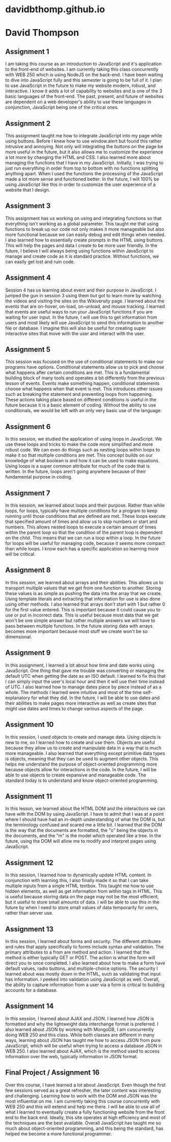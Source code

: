 # davidbthomp.github.io
# David Thompson

## Assignment 1

I am taking this course as an introduction to JavaScript and it's application to the front-end of websites. I am currently taking this class concurrently with WEB 250 which is using NodeJS on the back-end. I have been waiting to dive into JavaScript fully and this semester is going to be full of it. I plan to use JavaScript in the future to make my website modern, robust, and interactive. I know it adds a lot of capability to websites and is one of the 3 basic languages of the front-end. The past, present, and future of websites are dependent on a web developer's ability to use these languages in conjunction, JavaScript being one of the critical ones. 

## Assignment 2

This assignment taught me how to integrate JavaScript into my page while using buttons. Before I knew how to use window.alert but found this rather intrusive and annoying. Not only will integrating the buttons on the page be more useful in the future, but it also allows me to customize the experience a lot more by changing the HTML and CSS.  I also learned more about managing the functions that I have in my JavaScript. Initially, I was trying to just run everything in order from top to bottom with no functions splitting anything apart. When I used the functions the processing of the JavaScript made a lot more sense and functioned better. In the future, I will 100% be using JavaScript like this in order to customize the user experience of a website that I design.

## Assignment 3

This assignment has us working on using and integrating functions so that everything isn't working as a global parameter. This taught me that using functions to break up our code not only makes it more manageable but also more functional because we can easily debug and edit things when needed. I also learned how to essentially create prompts in the HTML using buttons. This will help the pages and data I create to be more user friendly. In the future, I believe I will always being using functions within JavaScript to manage and create code as it is standard practice. Without functions, we can easily get lost and ruin code.

## Assignment 4

Session 4 has us learning about event and their purpose in JavaScript. I jumped the gun in session 3 using them but got to learn more by watching the videos and visiting the sites on the Wikiversity page. I learned about the events that are on-hover, on-load, on-unload, and mouse tracking. I learned that events are useful ways to run your JavaScript functions if you are waiting for user input. In the future, I will use this to get information from users and most likely will use JavaScript to send this information to another file or database. I imagine this will also be useful for creating super interactive sites that move with the user and interact with the user.

## Assignment 5

This session was focused on the use of conditional statements to make our programs have options. Conditional statements allow us to pick and choose what happens after certain conditions are met. This is a fundamental building block of many tools and operates a bit differently from the previous lesson of events. Events make something happen, conditional statements choose what happens when that event is met. This introduces other issues such as breaking the statement and preventing loops from happening. These actions taking place based on different conditions is useful in the future because it is a basic element of coding. Without the ability to use conditionals, we would be left with an only very basic use of the language. 

## Assignment 6

In this session, we studied the application of using loops in JavaScript. We use these loops and tricks to make the code more simplified and more robust code. We can even do things such as nesting loops within loops to make it so that multiple conditions are met. This concept builds on our knowledge of what boolean is and how it can be used to make equations. Using loops is a super common attribute for much of the code that is written. In the future, loops aren't going anywhere because of their fundamental purpose in coding. 

## Assignment 7

In this session, we learned about loops and their purpose. Rather than while loops, for loops, typically have multiple conditions for a program to keep running until those conditions that are defined are met. These loops execute that specified amount of times and allow us to skip numbers or start and numbers. This allows nested loops to execute a certain amount of times within the parent loop so that the condition of the parent loop is dependent on the child. This means that we can run a loop within a loop. In the future for loops will be useful for managing code, because it seems more compact than while loops. I know each has a specific application so learning more will be critical. 

## Assignment 8

In this session, we learned about arrays and their abilities. This allows us to transport multiple values that we get from one function to another. Storing these values is as simple as pushing the data into the array that we create. Using template literals and extracting that information for use is also done using other methods. I also learned that arrays don't start with 1 but rather 0 for the first value entered. This is important because it could cause you to use or put in incorrect data. This is useful because most data that we get won't be one simple answer but rather multiple answers we will have to pass between multiple functions. In the future storing data with arrays becomes more important because most stuff we create won't be so dimensional.

## Assignment 9

In this assignment, I learned a lot about how time and date works using JavaScript. One thing that gave me trouble was converting or managing the default UTC when getting the date as an ISO default. I learned to fix this that I can simply input the user's local hour and then it will use their time instead of UTC. I also learned how to manage dates piece by piece instead of as a whole. The methods I learned were intuitive and most of the time self-explanatory for what they did. In the future, I will be able to use dates and their abilities to make pages more interactive as well as create sites that might use dates and times to change various aspects of the page. 

## Assignment 10

In this session, I used objects to create and manage data. Using objects is new to me, so I learned how to create and use them. Objects are useful because they allow us to create and manipulate data in a way that is much more manageable. I also learned that everything except primitive data types is objects, meaning that they can be used to augment other objects. This helps me understand the purpose of object-oriented programming more because objects allow for interactions in the code. In the future, I will be able to use objects to create expansive and manageable code. The standard today is to understand and know object-oriented programming. 

## Assignment 11

In this lesson, we learned about the HTML DOM and the interactions we can have with the DOM by using JavaScript. I have to admit that I was at a point where I should have had an in-depth understanding of what the DOM is, but the terminology confused and scared me a little bit. I learned that the DOM is the way that the documents are formatted, the "o" being the objects in the documents, and the "m" is the model which operated like a tree. In the future, using the DOM will allow me to modify and interpret pages using JavaScript.

## Assignment 12 

In this session, I learned how to dynamically update HTML content. In conjunction with learning this, I also finally made it so that I can take multiple inputs from a single HTML textbox. This taught me how to use hidden elements, as well as get information from within tags in HTML. This is useful because storing data on the page may not be the most efficient, but it useful to store small amounts of data. I will be able to use this in the future by when I need to store small values of data temporarily for users, rather than server use. 

## Assignment 13

In this session, I learned about forms and security. The different attributes and rules that apply specifically to forms include syntax and validation. The primary attributes to a from are method and action. I learned that the method is either typically GET or POST. The action is what the form will direct you to once completed. I also learned about how to make a form have default values, radio buttons, and multiple-choice options. The security I learned about was mostly down in the HTML, such as validating that input has information. I peeked into validation using JavaScript as well. Overall, the ability to capture information from a user via a form is critical to building accounts for a database.

## Assignment 14

In this session, I learned about AJAX and JSON. I learned how JSON is formatted and why the lightweight data interchange format is preferred. I also learned about JSON by working with MongoDB, I am concurrently doing WEB 250 and this class. While both classes are different in many ways, learning about JSON has taught me how to access JSON from pure JavaScript, which will be useful when trying to access a database JSON in WEB 250. I also learned about AJAX, which is the method used to access information over the web, typically information in JSON format. 

## Final Project / Assignment 16

Over this course, I have learned a lot about JavaScript. Even though the first few sessions served as a great refresher, the later content was interesting and challenging. Learning how to work with the DOM and JSON was the most influential on me. I am currently taking this course concurrently with WEB 250 and this will extend and help me there. I will be able to use all of what I learned to eventually create a fully functioning website from the front end to the back end. Ideally, this site operates at high efficiency and most of the techniques are the best available. Overall JavaScript has taught me so much about object-oriented programming, and this being the standard, has helped me become a more functional programmer. 

